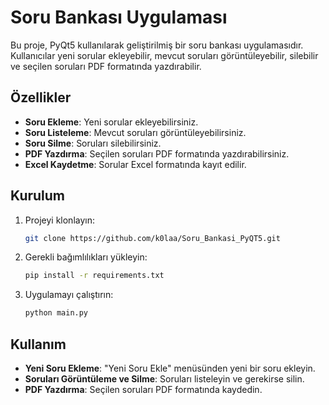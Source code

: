 # Soru Bankası Uygulaması

Bu proje, PyQt5 kullanılarak geliştirilmiş bir soru bankası uygulamasıdır. Kullanıcılar yeni sorular ekleyebilir, mevcut soruları görüntüleyebilir, silebilir ve seçilen soruları PDF formatında yazdırabilir.

## Özellikler
- **Soru Ekleme**: Yeni sorular ekleyebilirsiniz.
- **Soru Listeleme**: Mevcut soruları görüntüleyebilirsiniz.
- **Soru Silme**: Soruları silebilirsiniz.
- **PDF Yazdırma**: Seçilen soruları PDF formatında yazdırabilirsiniz.
- **Excel Kaydetme**: Sorular Excel formatında kayıt edilir.

## Kurulum
1. Projeyi klonlayın:
   ```bash
   git clone https://github.com/k0laa/Soru_Bankasi_PyQT5.git
   ```
2. Gerekli bağımlılıkları yükleyin:
   ```bash
   pip install -r requirements.txt
   ```
3. Uygulamayı çalıştırın:
   ```bash
   python main.py
   ```

## Kullanım
- **Yeni Soru Ekleme**: "Yeni Soru Ekle" menüsünden yeni bir soru ekleyin.
- **Soruları Görüntüleme ve Silme**: Soruları listeleyin ve gerekirse silin.
- **PDF Yazdırma**: Seçilen soruları PDF formatında kaydedin.

